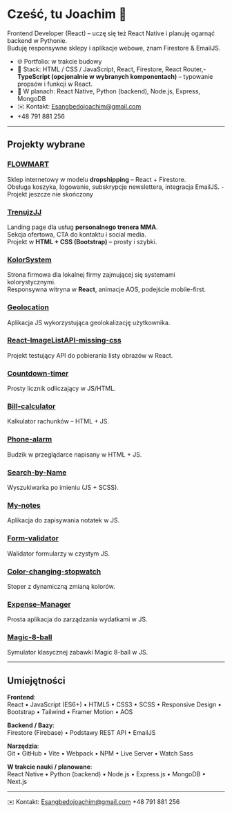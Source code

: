 # Cześć, tu Joachim 👋

Frontend Developer (React) – uczę się też React Native i planuję ogarnąć backend w Pythonie.  
Buduję responsywne sklepy i aplikacje webowe, znam Firestore & EmailJS.  

- 🌐 Portfolio: w trakcie budowy  
- 🧩 Stack: HTML / CSS / JavaScript, React, Firestore, React Router,- **TypeScript (opcjonalnie w wybranych komponentach)** – typowanie propsów i funkcji w React.
- 📱 W planach: React Native, Python (backend), Node.js, Express, MongoDB  
- ✉️ Kontakt: Esangbedojoachim@gmail.com
- +48 791 881 256

---

##  Projekty wybrane

### [FLOWMART](https://github.com/JJ99Wrocc/FLOWMART)  
Sklep internetowy w modelu **dropshipping** – React + Firestore.  
 Obsługa koszyka, logowanie, subskrypcje newslettera, integracja EmailJS.  - Projekt jeszcze nie skończony

### [TrenujzJJ](https://github.com/JJ99Wrocc/TrenujzJJ)  
Landing page dla usług **personalnego trenera MMA**.  
 Sekcja ofertowa, CTA do kontaktu i social media.  
 Projekt w **HTML + CSS (Bootstrap)** – prosty i szybki.  
 
### [KolorSystem](https://github.com/JJ99Wrocc/KolorSystem)  
Strona firmowa dla lokalnej firmy zajmującej się systemami kolorystycznymi.  
 Responsywna witryna w **React**, animacje AOS, podejście mobile-first.  

### [Geolocation](https://github.com/JJ99Wrocc/Geolocation)  
Aplikacja JS wykorzystująca geolokalizację użytkownika.  

### [React-ImageListAPI-missing-css](https://github.com/JJ99Wrocc/React-ImageListAPI-missing-css)  
Projekt testujący API do pobierania listy obrazów w React.  

### [Countdown-timer](https://github.com/JJ99Wrocc/Countdown-timer)  
Prosty licznik odliczający w JS/HTML.  

### [Bill-calculator](https://github.com/JJ99Wrocc/Bill-calculator)  
Kalkulator rachunków – HTML + JS.  

### [Phone-alarm](https://github.com/JJ99Wrocc/Phone-alarm)  
Budzik w przeglądarce napisany w HTML + JS.  

### [Search-by-Name](https://github.com/JJ99Wrocc/Search-by-Name)  
Wyszukiwarka po imieniu (JS + SCSS).  

### [My-notes](https://github.com/JJ99Wrocc/My-notes)  
Aplikacja do zapisywania notatek w JS.  

### [Form-validator](https://github.com/JJ99Wrocc/Form-validator)  
Walidator formularzy w czystym JS.  

### [Color-changing-stopwatch](https://github.com/JJ99Wrocc/Color-changing-stopwatch)  
Stoper z dynamiczną zmianą kolorów.  

### [Expense-Manager](https://github.com/JJ99Wrocc/Expense-Manager)  
Prosta aplikacja do zarządzania wydatkami w JS.  

### [Magic-8-ball](https://github.com/JJ99Wrocc/Magic-8-ball)  
Symulator klasycznej zabawki Magic 8-ball w JS.  

---

##  Umiejętności

**Frontend**:  
React • JavaScript (ES6+) • HTML5 • CSS3 • SCSS • Responsive Design • Bootstrap • Tailwind • Framer Motion • AOS  

**Backend / Bazy**:  
Firestore (Firebase) • Podstawy REST API • EmailJS  

**Narzędzia**:  
Git • GitHub • Vite • Webpack • NPM • Live Server • Watch Sass  

**W trakcie nauki / planowane**:  
React Native • Python (backend) • Node.js • Express.js • MongoDB • Next.js  

---

✉️ Kontakt: Esangbedojoachim@gmail.com
+48 791 881 256
